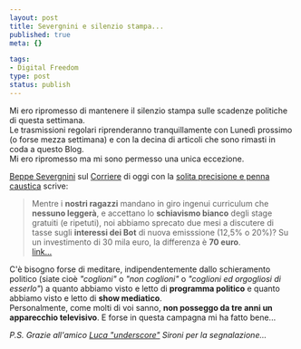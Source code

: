 ```yaml
--- 
layout: post
title: Severgnini e silenzio stampa...
published: true
meta: {}

tags: 
- Digital Freedom
type: post
status: publish
---
```

Mi ero ripromesso di mantenere il silenzio stampa sulle scadenze politiche di questa settimana.  
Le trasmissioni regolari riprenderanno tranquillamente con Lunedì prossimo (o forse mezza settimana) e con la decina di articoli che sono rimasti in coda a questo Blog.  
Mi ero ripromesso ma mi sono permesso una unica eccezione.  

[Beppe Severgnini](http://www.beppesevergnini.com/) sul [Corriere](http://www.corriere.it/solferino/severgnini/) di oggi con la [solita precisione e penna caustica](http://www.corriere.it/solferino/severgnini/) scrive:  

> Mentre i **nostri ragazzi** mandano in giro ingenui curriculum che **nessuno leggerà**, e accettano lo **schiavismo bianco** degli stage gratuiti (e ripetuti), noi abbiamo sprecato due mesi a discutere di tasse sugli **interessi dei Bot** di nuova emisssione (12,5% o 20%)? Su un investimento di 30 mila euro, la differenza è **70 euro**.  
> [link...](http://www.corriere.it/solferino/severgnini/)

C'è bisogno forse di meditare, indipendentemente dallo schieramento politico (siate cioè *"coglioni"* o *"non coglioni"* o *"coglioni ed orgogliosi di esserlo"*) a quanto abbiamo visto e letto di **programma politico** e quanto abbiamo visto e letto di **show mediatico**.  
Personalmente, come molti di voi sanno, **non posseggo da tre anni un apparecchio televisivo**. E forse in questa campagna mi ha fatto bene...  

*P.S. Grazie all'amico [Luca "underscore"](http://www.sironi.tk/) Sironi per la segnalazione...* 
